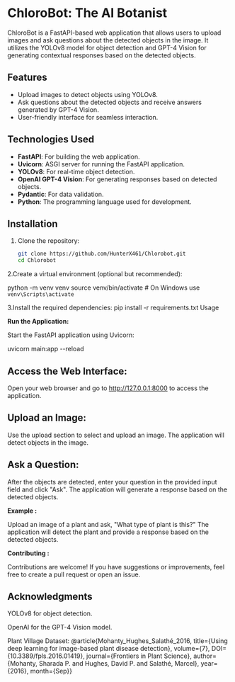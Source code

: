 # ChloroBot: The AI Botanist
ChloroBot is a FastAPI-based web application that allows users to upload images and ask questions about the detected objects in the image. It utilizes the YOLOv8 model for object detection and GPT-4 Vision for generating contextual responses based on the detected objects.

## Features

- Upload images to detect objects using YOLOv8.
- Ask questions about the detected objects and receive answers generated by GPT-4 Vision.
- User-friendly interface for seamless interaction.

## Technologies Used

- **FastAPI**: For building the web application.
- **Uvicorn**: ASGI server for running the FastAPI application.
- **YOLOv8**: For real-time object detection.
- **OpenAI GPT-4 Vision**: For generating responses based on detected objects.
- **Pydantic**: For data validation.
- **Python**: The programming language used for development.

## Installation

1. Clone the repository:

   ```bash
   git clone https://github.com/HunterX461/Chlorobot.git
   cd Chlorobot

2.Create a virtual environment (optional but recommended):

python -m venv venv
source venv/bin/activate  # On Windows use `venv\Scripts\activate`

3.Install the required dependencies:
pip install -r requirements.txt
Usage

**Run the Application:**

Start the FastAPI application using Uvicorn:

uvicorn main:app --reload

## Access the Web Interface:

Open your web browser and go to http://127.0.0.1:8000 to access the application.

## Upload an Image:

Use the upload section to select and upload an image. The application will detect objects in the image.

## Ask a Question:

After the objects are detected, enter your question in the provided input field and click "Ask". The application will generate a response based on the detected objects.

**Example :**

Upload an image of a plant and ask, "What type of plant is this?" The application will detect the plant and provide a response based on the detected objects.

**Contributing :**

Contributions are welcome! If you have suggestions or improvements, feel free to create a pull request or open an issue.

## Acknowledgments
YOLOv8 for object detection.

OpenAI for the GPT-4 Vision model.

Plant Village Dataset:
@article{Mohanty_Hughes_Salathé_2016,
title={Using deep learning for image-based plant disease detection},
volume={7},
DOI={10.3389/fpls.2016.01419},
journal={Frontiers in Plant Science},
author={Mohanty, Sharada P. and Hughes, David P. and Salathé, Marcel},
year={2016},
month={Sep}} 
